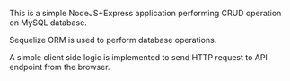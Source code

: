 This is a simple NodeJS+Express application performing CRUD operation on MySQL database.





Sequelize ORM is used to perform database operations.





A simple client side logic is implemented to send HTTP request to API endpoint from the browser.


